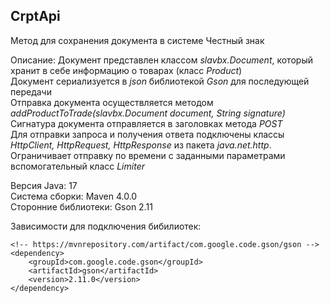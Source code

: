 ## CrptApi
Метод для сохранения документа в системе Честный знак

Описание: 
Документ представлен классом *slavbx.Document*, который хранит в себе информацию о товарах (класс *Product*)  
Документ сериализуется в *json* библиотекой *Gson* для последующей передачи  
Отправка документа осуществляется методом *addProductToTrade(slavbx.Document document, String signature)*  
Сигнатура документа отправляется в заголовках метода *POST*  
Для отправки запроса и получения ответа подключены классы *HttpClient, HttpRequest, HttpResponse* из пакета *java.net.http*.  
Ограничивает отправку по времени с заданными параметрами вспомогательный класс *Limiter*  

Версия Java: 17  
Система сборки: Maven 4.0.0  
Сторонние библиотеки: Gson 2.11  

Зависимости для подключения бибилиотек:
```
<!-- https://mvnrepository.com/artifact/com.google.code.gson/gson -->
<dependency>
    <groupId>com.google.code.gson</groupId>
    <artifactId>gson</artifactId>
    <version>2.11.0</version>
</dependency>

```
